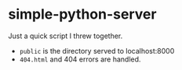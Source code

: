 # simple-python-server
Just a quick script I threw together.

- `public` is the directory served to localhost:8000
- `404.html` and 404 errors are handled. 